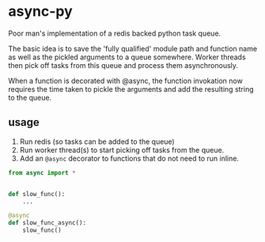 # async-py
Poor man's implementation of a redis backed python task queue.

The basic idea is to save the 'fully qualified' module path and function
name as well as the pickled arguments to a queue somewhere. Worker threads
then pick off tasks from this queue and process them asynchronously.

When a function is decorated with @async, the function invokation now
requires the time taken to pickle the arguments and add the resulting
string to the queue.

## usage
1. Run redis (so tasks can be added to the queue)
2. Run worker thread(s) to start picking off tasks from the queue.
3. Add an `@async` decorator to functions that do not need to run inline.

```py
from async import *


def slow_func():
    ...

@async
def slow_func_async():
    slow_func()

```
